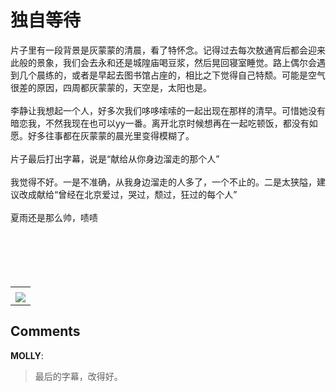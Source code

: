 # 独自等待

<div id="msgcns!B37A52AAF181A958!649" class="bvMsg"><div>片子里有一段背景是灰蒙蒙的清晨，看了特怀念。记得过去每次敖通宵后都会迎来此般的景象，我们会去永和还是城隍庙喝豆浆，然后晃回寝室睡觉。路上偶尔会遇到几个晨练的，或者是早起去图书馆占座的，相比之下觉得自己特颓。可能是空气很差的原因，四周都灰蒙蒙的，天空是，太阳也是。</div>
<div> </div>
<div>李静让我想起一个人，好多次我们哆哆嗦嗦的一起出现在那样的清早。可惜她没有暗恋我，不然我现在也可以yy一番。离开北京时候想再在一起吃顿饭，都没有如愿。好多往事都在灰蒙蒙的晨光里变得模糊了。</div>
<div> </div>
<div>
<div>片子最后打出字幕，说是“献给从你身边溜走的那个人”</div>
<div> </div>
<div>我觉得不好。一是不准确，从我身边溜走的人多了，一个不止的。二是太狭隘，建议改成献给“曾经在北京爱过，哭过，颓过，狂过的每个人”</div></div>
<div> </div>
<div>夏雨还是那么帅，啧啧</div>
<div> </div>
<div> </div>
<div> </div>
<div> </div>
<div> </div></div><table cellspacing="0" border="0"><tr><td></td></tr><tr><td valign="top"><a href="http://blufiles.storage.live.com/y1pvpiBJfg1M6oBoj68A8GRQCw1kAmiko9tRVacdjkQMzrO8cu60t-geeQyMfKL-tm8JlmVdcNXGyY" target="_blank" rel="WLPP;url=http://blufiles.storage.live.com/y1pvpiBJfg1M6oBoj68A8GRQCw1kAmiko9tRVacdjkQMzrO8cu60t-geeQyMfKL-tm8JlmVdcNXGyY;cnsid=cns&#033;B37A52AAF181A958&#033;650"><img src="http://blufiles.storage.live.com/y1pvpiBJfg1M6oBoj68A8GRQCw1kAmiko9tgOtuPROJO7Tk67yq6-D8hIeJ8ZfA-LTaLrv6ZUVucYs" border="0" /></a></td></tr></table>

## Comments

**MOLLY**:
> 最后的字幕，改得好。


